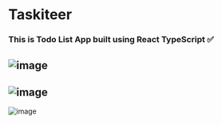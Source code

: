 # Taskiteer
### This is  Todo List App built using React TypeScript ✅
![image](https://user-images.githubusercontent.com/65811224/224465497-f24a914c-5726-4a76-a2be-62506a932cb8.png)
---
![image](https://user-images.githubusercontent.com/65811224/224465511-ad6051ab-f40d-4f60-96b4-4be68c242a00.png)
---
![image](https://user-images.githubusercontent.com/65811224/224465557-6d9e8570-e563-48c2-8ff2-9846cce4c317.png)
